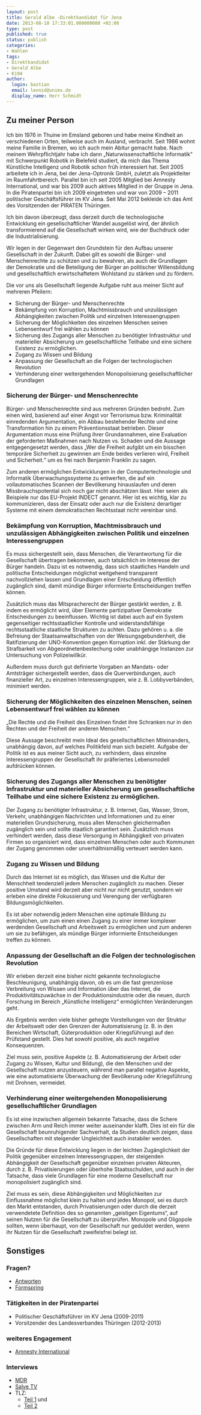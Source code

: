 ```yaml
---
layout: post
title: Gerald Albe -Direktkandidat für Jena
date: 2013-08-10 17:33:01.000000000 +02:00
type: post
published: true
status: publish
categories:
- Wahlen
tags:
- Direktkandidat
- Gerald Albe
- K194
author:
  login: bastian
  email: leonid@unimx.de
  display_name: Herr Schmidt
---
```

Zu meiner Person
----------------
Ich bin 1976 in Thuine im Emsland geboren und habe meine Kindheit an verschiedenen Orten, teilweise auch im Ausland, verbracht. Seit 1986 wohnt meine Familie in Bremen, wo ich auch mein Abitur gemacht habe. Nach meinem Wehrpflichtjahr habe ich dann „Naturwissenschaftliche Informatik“ mit Schwerpunkt Robotik in Bielefeld studiert, da mich das Thema Künstliche Intelligenz und Robotik schon früh interessiert hat. Seit 2005 arbeitete ich in Jena, bei der Jena-Optronik GmbH, zuletzt als Projektleiter im Raumfahrtbereich. Parallel bin ich seit 2005 Mitglied bei Amnesty International, und war bis 2009 auch aktives Mitglied in der Gruppe in Jena. In die Piratenpartei bin ich 2009 eingetreten und war von 2009 – 2011 politischer Geschäftsführer im KV Jena. Seit Mai 2012 bekleide ich das Amt des Vorsitzenden der PIRATEN Thüringen.

Ich bin davon überzeugt, dass derzeit durch die technologische Entwicklung ein gesellschaftlicher Wandel ausgelöst wird, der ähnlich transformierend auf die Gesellschaft wirken wird, wie der Buchdruck oder die Industrialisierung.

Wir legen in der Gegenwart den Grundstein für den Aufbau unserer Gesellschaft in der Zukunft. Dabei gilt es sowohl die Bürger- und Menschenrechte zu schützen und zu bewahren, als auch die Grundlagen der Demokratie und die Beteiligung der Bürger an politischer Willensbildung und gesellschaftlich erwirtschaftetem Wohlstand zu stärken und zu fördern.

Die vor uns als Gesellschaft liegende Aufgabe ruht aus meiner Sicht auf mehreren Pfeilern:

- Sicherung der Bürger- und Menschenrechte
- Bekämpfung von Korruption, Machtmissbrauch und unzulässigen Abhängigkeiten zwischen Politik und einzelnen Interessengruppen
- Sicherung der Möglichkeiten des einzelnen Menschen seinen Lebensentwurf frei wählen zu können
- Sicherung des Zugangs aller Menschen zu benötigter Infrastruktur und materieller Absicherung um gesellschaftliche Teilhabe und eine sichere Existenz zu ermöglichen.
- Zugang zu Wissen und Bildung
- Anpassung der Gesellschaft an die Folgen der technologischen Revolution
- Verhinderung einer weitergehenden Monopolisierung gesellschaftlicher Grundlagen

### Sicherung der Bürger- und Menschenrechte #
Bürger- und Menschenrechte sind aus mehreren Gründen bedroht. Zum einen wird, basierend auf einer Angst vor Terrorismus bzw. Kriminalität einredenden Argumentation, ein Abbau bestehender Rechte und eine Transformation hin zu einem Präventionsstaat betrieben. Dieser Argumentation muss eine Prüfung ihrer Grundannahmen, eine Evaluation der geforderten Maßnahmen nach Nutzen vs. Schaden und die Aussage entgegengesetzt werden, dass „Wer die Freiheit aufgibt um ein bisschen temporäre Sicherheit zu gewinnen am Ende beides verlieren wird, Freiheit und Sicherheit.“ um es frei nach Benjamin Franklin zu sagen.

Zum anderen ermöglichen Entwicklungen in der Computertechnologie und Informatik Überwachungssysteme zu entwerfen, die auf ein vollautomatisches Scannen der Bevölkerung hinauslaufen und deren Missbrauchspotential sich noch gar nicht abschätzen lässt. Hier seien als Beispiele nur das EU-Projekt INDECT genannt. Hier ist es wichtig, klar zu kommunizieren, dass der Einsatz oder auch nur die Existenz derartiger Systeme mit einem demokratischen Rechtsstaat nicht vereinbar sind.

### Bekämpfung von Korruption, Machtmissbrauch und unzulässigen Abhängigkeiten zwischen Politik und einzelnen Interessengruppen #
Es muss sichergestellt sein, dass Menschen, die Verantwortung für die Gesellschaft übertragen bekommen, auch tatsächlich im Interesse der Bürger handeln. Dazu ist es notwendig, dass sich staatliches Handeln und politische Entscheidungen möglichst weitgehend transparent nachvollziehen lassen und Grundlagen einer Entscheidung öffentlich zugänglich sind, damit mündige Bürger informierte Entscheidungen treffen können.

Zusätzlich muss das Mitspracherecht der Bürger gestärkt werden, z. B. indem es ermöglicht wird, über Elemente partizipativer Demokratie Entscheidungen zu beeinflussen. Wichtig ist dabei auch auf ein System gegenseitiger rechtsstaatlicher Kontrolle und widerstandsfähige rechtsstaatliche staatliche Strukturen zu achten. Dazu gehören u. a. die Befreiung der Staatsanwaltschaften von der Weisungsgebundenheit, die Ratifizierung der UNO-Konvention gegen Korruption inkl. der Stärkung der Strafbarkeit von Abgeordnetenbestechung oder unabhängige Instanzen zur Untersuchung von Polizeiwillkür.

Außerdem muss durch gut definierte Vorgaben an Mandats- oder Amtsträger sichergestellt werden, dass die Querverbindungen, auch finanzieller Art, zu einzelnen Interessengruppen, wie z. B. Lobbyverbänden, minimiert werden.

### Sicherung der Möglichkeiten des einzelnen Menschen, seinen Lebensentwurf frei wählen zu können #
„Die Rechte und die Freiheit des Einzelnen findet ihre Schranken nur in den Rechten und der Freiheit der anderen Menschen.“

Diese Aussage beschreibt mein Ideal des gesellschaftlichen Miteinanders, unabhängig davon, auf welches Politikfeld man sich bezieht. Aufgabe der Politik ist es aus meiner Sicht auch, zu verhindern, dass einzelne Interessengruppen der Gesellschaft ihr präferiertes Lebensmodell aufdrücken können.

### Sicherung des Zugangs aller Menschen zu benötigter Infrastruktur und materieller Absicherung um gesellschaftliche Teilhabe und eine sichere Existenz zu ermöglichen. #
Der Zugang zu benötigter Infrastruktur, z. B. Internet, Gas, Wasser, Strom, Verkehr, unabhängigen Nachrichten und Informationen und zu einer materiellen Grundsicherung, muss allen Menschen gleichermaßen zugänglich sein und sollte staatlich garantiert sein. Zusätzlich muss verhindert werden, dass diese Versorgung in Abhängigkeit von privaten Firmen so organisiert wird, dass einzelnen Menschen oder auch Kommunen der Zugang genommen oder unverhältnismäßig verteuert werden kann.

### Zugang zu Wissen und Bildung #
Durch das Internet ist es möglich, das Wissen und die Kultur der Menschheit tendenziell jedem Menschen zugänglich zu machen. Dieser positive Umstand wird derzeit aber nicht nur nicht genutzt, sondern wir erleben eine direkte Fokussierung und Verengung der verfügbaren Bildungsmöglichkeiten.

Es ist aber notwendig jedem Menschen eine optimale Bildung zu ermöglichen, um zum einen einen Zugang zu einer immer komplexer werdenden Gesellschaft und Arbeitswelt zu ermöglichen und zum anderen um sie zu befähigen, als mündige Bürger informierte Entscheidungen treffen zu können.

### Anpassung der Gesellschaft an die Folgen der technologischen Revolution #
Wir erleben derzeit eine bisher nicht gekannte technologische Beschleunigung, unabhängig davon, ob es um die fast grenzenlose Verbreitung von Wissen und Information über das Internet, die Produktivitätszuwächse in der Produktionsindustrie oder die neuen, durch Forschung im Bereich „Künstliche Intelligenz“ ermöglichten Veränderungen geht.

Als Ergebnis werden viele bisher gehegte Vorstellungen von der Struktur der Arbeitswelt oder den Grenzen der Automatisierung (z. B. in den Bereichen Wirtschaft, Güterproduktion oder Kriegsführung) auf den Prüfstand gestellt. Dies hat sowohl positive, als auch negative Konsequenzen.

Ziel muss sein, positive Aspekte (z. B. Automatisierung der Arbeit oder Zugang zu Wissen, Kultur und Bildung), die den Menschen und der Gesellschaft nutzen anzusteuern, während man parallel negative Aspekte, wie eine automatisierte Überwachung der Bevölkerung oder Kriegsführung mit Drohnen, vermeidet.

### Verhinderung einer weitergehenden Monopolisierung gesellschaftlicher Grundlagen #
Es ist eine inzwischen allgemein bekannte Tatsache, dass die Schere zwischen Arm und Reich immer weiter auseinander klafft. Dies ist ein für die Gesellschaft beunruhigender Sachverhalt, da Studien deutlich zeigen, dass Gesellschaften mit steigender Ungleichheit auch instabiler werden.

Die Gründe für diese Entwicklung liegen in der leichten Zugänglichkeit der Politik gegenüber einzelnen Interessengruppen, der steigenden Abhängigkeit der Gesellschaft gegenüber einzelnen privaten Akteuren, durch z. B. Privatisierungen oder überhohe Staatsschulden, und auch in der Tatsache, dass viele Grundlagen für eine moderne Gesellschaft nur monopolisiert zugänglich sind.

Ziel muss es sein, diese Abhängigkeiten und Möglichkeiten zur Einflussnahme möglichst klein zu halten und jedes Monopol, sei es durch den Markt entstanden, durch Privatisierungen oder durch die derzeit verwendetete Definition des so genannten „geistigen Eigentums“, auf seinen Nutzen für die Gesellschaft zu überprüfen. Monopole und Oligopole sollten, wenn überhaupt, von der Gesellschaft nur geduldet werden, wenn ihr Nutzen für die Gesellschaft zweifelsfrei belegt ist.

Sonstiges
---------
### Fragen? #
- [Antworten](http://www.piraten-thueringen.de/bundestagswahl-2013/landesliste/albe/)
- [Formspring](http://formspring.me/eubuleus)

### Tätigkeiten in der Piratenpartei #
- Politischer Geschäftsführer im KV Jena (2009-2011)
- Vorsitzender des Landesverbandes Thüringen (2012-2013)

### weiteres Engagement #
- [Amnesty International](http://www.amnesty.de/)

### Interviews #
- [MDR](https://www.youtube.com/watch?v=6_48XcYkI1E)
- [Salve TV](http://salve-tv.net/web/de/webtv/webtv.php?rubrikID=237&amp;videoID=10099&amp;autoplay=false&amp;area=)
- TLZ: 
  - [Teil 1](https://www.tlz.de/web/zgt/politik/detail/-/specific/CDU-General-Voigt-und-Chef-Pirat-Albe-im-Streitgespraech-1-593869863) und
  - [Teil 2](https://www.tlz.de/web/zgt/politik/detail/-/specific/CDU-General-Voigt-und-Chef-Pirat-Albe-im-Streitgespraech-2-760587552)
